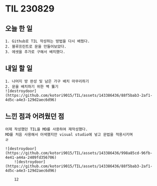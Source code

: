 TIL 230829
======

오늘 한 일
------

	1. Github로 TIL 작성하는 방법을 다시 배웠다.
	2. 블루프린트로 문을 만들어보았다.
	3. 에셋을 추가로 구해서 배치했다.


내일 할 일
------

	1. 나머지 방 완성 및 남은 가구 배치 마무리하기 
	2. 문을 배치하기 위한 벽 뚫기
	![destroydoor](https://github.com/kotori9015/TIL/assets/143386436/88f5bab3-2af1-4d5c-a4e3-129d2aec6d96)
느낀 점과 어려웠던 점
------
	어제 작성했던 TIL을 MD를 사용하여 재작성했다.
	MD를 처음 사용해서 어색했지만 visual studio에 넣고 문법을 적용시키며
	ㄹ
	
	![destroydoor](https://github.com/kotori9015/TIL/assets/143386436/998a85cd-96fb-4e41-a44a-2409fd356706)
		![destroydoor](https://github.com/kotori9015/TIL/assets/143386436/88f5bab3-2af1-4d5c-a4e3-129d2aec6d96)

		12


